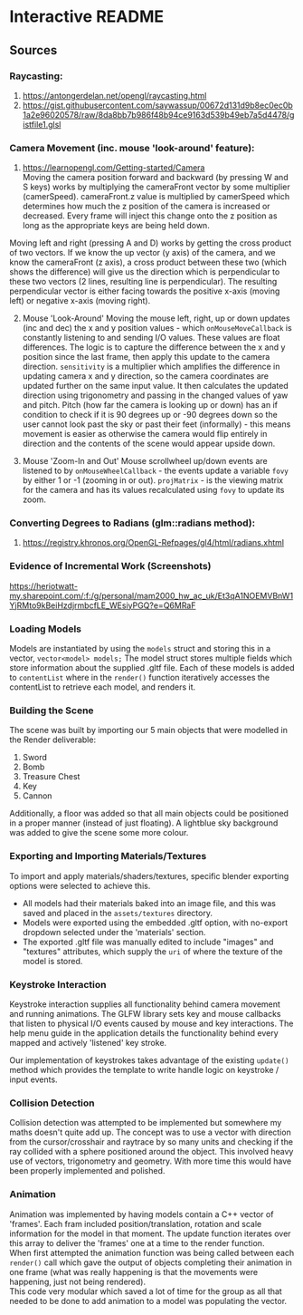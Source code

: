 # Interactive README
## Sources
### Raycasting:
1. https://antongerdelan.net/opengl/raycasting.html  
2. https://gist.githubusercontent.com/saywassup/00672d131d9b8ec0ec0b1a2e96020578/raw/8da8bb7b986f48b94ce9163d539b49eb7a5d4478/gistfile1.glsl  

### Camera Movement (inc. mouse 'look-around' feature): 
1. https://learnopengl.com/Getting-started/Camera  
Moving the camera position forward and backward (by pressing W and S keys) works by multiplying the cameraFront vector by some multiplier (camerSpeed). cameraFront.z value is multiplied by camerSpeed which determines how much the z position of the camera is increased or decreased. Every frame will inject this change onto the z position as long as the appropriate keys are being held down.

Moving left and right (pressing A and D) works by getting the cross product of two vectors. If we know the up vector (y axis) of the camera, and we know the cameraFront (z axis), a cross product between these two (which shows the difference) will give us the direction which is perpendicular to these two vectors (2 lines, resulting line is perpendicular). The resulting perpendicular vector is either facing towards the positive x-axis (moving left) or negative x-axis (moving right).

2. Mouse 'Look-Around'
Moving the mouse left, right, up or down updates (inc and dec) the x and y position values - which `onMouseMoveCallback` is constantly listening to and sending I/O values. These values are float differences.
The logic is to capture the difference between the x and y position since the last frame, then apply this update to the camera direction. `sensitivity` is a multiplier which amplifies the difference in updating camera x and y direction, so the camera coordinates are updated further on the same input value. It then calculates the updated direction using trigonometry and passing in the changed values of yaw and pitch.
Pitch (how far the camera is looking up or down) has an if condition to check if it is 90 degrees up or -90 degrees down so the user cannot look past the sky or past their feet (informally) - this means movement is easier as otherwise the camera would flip entirely in direction and the contents of the scene would appear upside down.

3. Mouse 'Zoom-In and Out'
Mouse scrollwheel up/down events are listened to by `onMouseWheelCallback` - the events update a variable `fovy` by either 1 or -1 (zooming in or out). `projMatrix` - is the viewing matrix for the camera and has its values recalculated using `fovy` to update its zoom.


### Converting Degrees to Radians (glm::radians method):
1. https://registry.khronos.org/OpenGL-Refpages/gl4/html/radians.xhtml  


### Evidence of Incremental Work (Screenshots)
https://heriotwatt-my.sharepoint.com/:f:/g/personal/mam2000_hw_ac_uk/Et3qA1NOEMVBnW1YjRMto9kBeiHzdjrmbcfLE_WEsiyPGQ?e=Q6MRaF

### Loading Models
Models are instantiated by using the `models` struct and storing this in a vector, `vector<model> models;`
The model struct stores multiple fields which store information about the supplied .gltf file. Each of these models is added to `contentList` where in the `render()` function iteratively accesses the contentList to retrieve each model, and renders it.

### Building the Scene
The scene was built by importing our 5 main objects that were modelled in the Render deliverable:  
1. Sword  
2. Bomb  
3. Treasure Chest  
4. Key  
5. Cannon  

Additionally, a floor was added so that all main objects could be positioned in a proper manner (instead of just floating). A lightblue sky background was added to give the scene some more colour.  

### Exporting and Importing Materials/Textures
To import and apply materials/shaders/textures, specific blender exporting options were selected to achieve this.  
- All models had their materials baked into an image file, and this was saved and placed in the `assets/textures` directory.  
- Models were exported using the embedded .gltf option, with no-export dropdown selected under the 'materials' section.  
- The exported .gltf file was manually edited to include "images" and "textures" attributes, which supply the `uri` of where the texture of the model is stored.  

### Keystroke Interaction
Keystroke interaction supplies all functionality behind camera movement and running animations. The GLFW library sets key and mouse callbacks that listen to physical I/O events caused by mouse and key interactions. The help menu guide in the application details the functionality behind every mapped and actively 'listened' key stroke.  

Our implementation of keystrokes takes advantage of the existing `update()` method which provides the template to write handle logic on keystroke / input events.

### Collision Detection
Collision detection was attempted to be implemented but somewhere my maths doesn't quite add up. The concept was to use a vector with direction from the cursor/crosshair and raytrace by so many units and checking if the ray collided with a sphere positioned around the object. This involved heavy use of vectors, trigonometry and geometry.
With more time this would have been properly implemented and polished.  

### Animation
Animation was implemented by having models contain a C++ vector of 'frames'. Each fram included position/translation, rotation and scale information for the model in that moment. The update function iterates over this array to deliver the 'frames' one at a time to the render function.  
When first attempted the animation function was being called between each `render()` call which gave the output of objects completing their animation in one frame (what was really happening is that the movements were happening, just not being rendered).  
This code very modular which saved a lot of time for the group as all that needed to be done to add animation to a model was populating the vector.  
